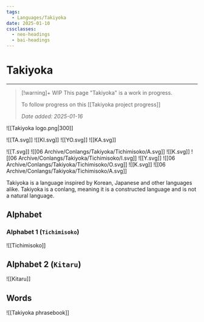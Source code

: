 ```yaml
---
tags:
  - Languages/Takiyoka
date: 2025-01-10
cssclasses:
  - neo-headings
  - bai-headings
---
```

# Takiyoka
***
>[!warning]+ WIP
> This page "Takiyoka" is a work in progress.
>
> To follow progress on this [[Takiyoka project progress]]
>  
> *Date added: 2025-01-16*

![[Takiyoka logo.png|300]]

![[TA.svg]] ![[KI.svg]] ![[YO.svg]] ![[KA.svg]]

![[T.svg]] ![[06 Archive/Conlangs/Takiyoka/Tichimisoko/A.svg]] ![[K.svg]] ![[06 Archive/Conlangs/Takiyoka/Tichimisoko/I.svg]] ![[Y.svg]] ![[06 Archive/Conlangs/Takiyoka/Tichimisoko/O.svg]] ![[K.svg]] ![[06 Archive/Conlangs/Takiyoka/Tichimisoko/A.svg]] 

Takiyoka is a language inspired by Korean, Japanese and other languages alike. Takiyoka is a conlang, meaning it is a constructed language and is not a natural language.

## Alphabet
### Alphabet 1 (`Tichimisoko`)
![[Tichimisoko]]
## Alphabet 2 (`Kitaru`)
![[Kitaru]]

## Words
![[Takiyoka phrasebook]]